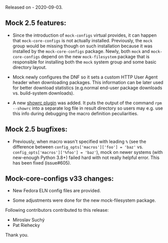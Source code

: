 Released on - 2020-09-03.

## Mock 2.5 features:

 * Since the introduction of `mock-configs` virtual provides, it can
   happen that `mock-core-configs` is not actually installed.  Previously,
   the `mock` group would be missing though on such installation because
   it was installed by the `mock-core-configs` package.  Newly, both
   `mock` and `mock-core-configs` depend on the new `mock-filesystem`
   package that is responsible for installing both the `mock` system group
   and some basic directory layout.

 * Mock newly configures the DNF so it sets a custom HTTP User Agent
   header when downloading packages.  This information can be later used
   for better download statistics (e.g.normal end-user package downloads
   vs. build-system downloads).

 * A new [showrc plugin](https://github.com/rpm-software-management/mock/wiki/Plugin-Showrc) was added.  It puts the output of the command
   `rpm --showrc` into a separate log file in result directory so users may
   e.g. use this info during debugging the macro definition peculiarities.


## Mock 2.5 bugfixes:

 * Previously, when macro wasn't specified with leading `%` (see the
   difference between `config_opts['macros']['foo'] = 'baz'` vs.
   `config_opts['macros']['%foo'] = 'baz'`), mock on newer systems
   (with new-enough Python 3.8+) failed hard with not really helpful
   error.  This has been fixed (issue#605).

## Mock-core-configs v33 changes:

 * New Fedora ELN config files are provided.

 * Some adjustments were done for the new mock-filesystem package.


Following contributors contributed to this release:

 * Miroslav Suchý
 * Pat Riehecky

Thank you.

